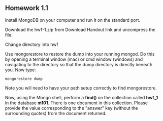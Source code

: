 ## Homework 1.1

Install MongoDB on your computer and run it on the standard port.

Download the hw1-1.zip from Download Handout link and uncompress the file.

Change directory into hw1

Use mongorestore to restore the dump into your running mongod. Do this by opening a terminal window (mac) or cmd window (windows) and navigating to the directory so that the dump directory is directly beneath you. Now type:

    mongorestore dump

Note you will need to have your path setup correctly to find mongorestore.

Now, using the Mongo shell, perform a **find()** on the collection called **hw1_1** in the database **m101**. There is one document in this collection. Please provide the value corresponding to the "answer" key (without the surrounding quotes) from the document returned.
